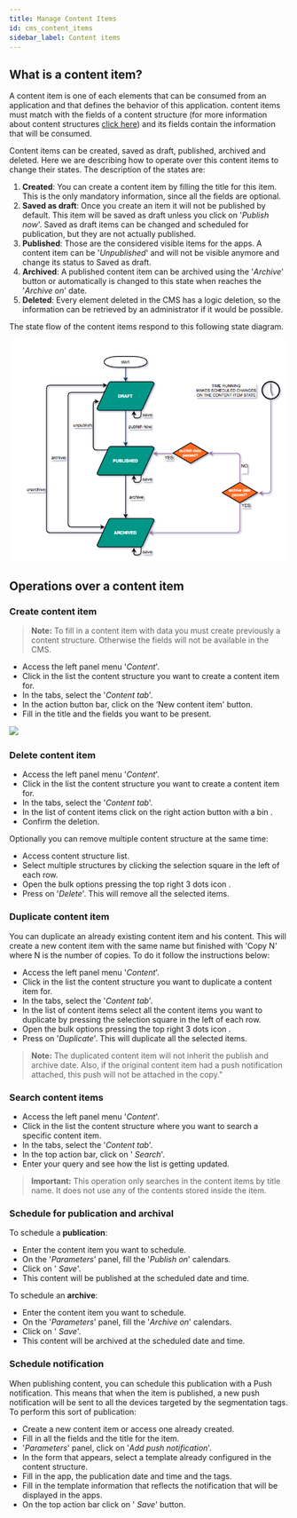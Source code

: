 ```yaml
---
title: Manage Content Items
id: cms_content_items
sidebar_label: Content items
---
```


## What is a content item?

A content item is one of each elements that can be consumed from an application and that defines the behavior of this application.
content items must match with the fields of a content structure (for more information about content structures [click here](cms_content_modules.html))
and its fields contain the information that will be consumed.

Content items can be created, saved as draft, published, archived and deleted. Here we are describing how to operate over this content
items to change their states. The description of the states are:

1. **Created**: You can create a content item by filling the title for this item. This is the only mandatory information, since
all the fields are optional.
2. **Saved as draft**: Once you create an item it will not be published by default. This item will be saved as draft unless you click on
   '*Publish now*'. Saved as draft items can be changed and scheduled for publication, but they are not actually published.
3. **Published**: Those are the considered visible items for the apps. A content item can be '*Unpublished*' and will not be visible anymore 
and change its status to Saved as draft. 
1. **Archived**: A published content item can be archived using the '*Archive*' button or automatically is changed to this state 
when reaches the '*Archive on*' date.
5. **Deleted**: Every element deleted in the CMS has a logic deletion, so the information can be retrieved by an administrator
   if it would be possible.
   
The state flow of the content items respond to this following state diagram.


![](/img/content-item-states-flow.png)


## Operations over a content item

### Create content item

> **Note:** To fill in a content item with data you must create previously a content structure. Otherwise the fields will not be available in the CMS.

- Access the left panel menu '*Content*'.
- Click in the list the content structure you want to create a content item for.
- In the tabs, select the '*Content tab*'.
- In the action button bar, click on the ‘New content item' button.
- Fill in the title and the fields you want to be present.


![](/img/tutorial_create_content_item.gif)


### Delete content item
- Access the left panel menu '*Content*'.
- Click in the list the content structure you want to create a content item for.
- In the tabs, select the '*Content tab*'.
- In the list of content items click on the right action button with a bin <span class="fa fa-trash"></span>.
- Confirm the deletion.

Optionally you can remove multiple content structure at the same time:

- Access content structure list.
- Select multiple structures by clicking the selection square in the left of each row.
- Open the bulk options pressing the top right 3 dots icon <span class="fa fa-ellipsis-v"></span>.
- Press on '*Delete*'. This will remove all the selected items.

### Duplicate content item

You can duplicate an already existing content item and his content. This will create a new content item with the same name 
but finished with 'Copy N' where N is the number of copies. To do it follow the instructions below:

- Access the left panel menu '*Content*'.
- Click in the list the content structure you want to duplicate a content item for.
- In the tabs, select the '*Content tab*'.
- In the list of content items select all the content items you want to duplicate by pressing the selection square in the left of each row.
- Open the bulk options pressing the top right 3 dots icon <span class="fa fa-ellipsis-v"></span>.
- Press on '*Duplicate*'. This will duplicate all the selected items.

> **Note:** The duplicated content item will not inherit the publish and archive date. Also, if the original content item had a push notification attached, this push will not be attached in the copy."

### Search content items

- Access the left panel menu '*Content*'.
- Click in the list the content structure where you want to search a specific content item.
- In the tabs, select the '*Content tab*'.
- In the top action bar, click on '<span class="fa fa-search"></span> *Search*'.
- Enter your query and see how the list is getting updated.

> **Important:** This operation only searches in the content items by title name. It does not use any of the contents stored inside the item.

### Schedule for publication and archival

To schedule a **publication**:

- Enter the content item you want to schedule.
- On the '*Parameters*' panel, fill the '*Publish on*' calendars.
- Click on '<span class="fa fa-upload"></span> *Save*'.
- This content will be published at the scheduled date and time.

To schedule an **archive**:

- Enter the content item you want to schedule.
- On the '*Parameters*' panel, fill the '*Archive on*' calendars.
- Click on '<span class="fa fa-upload"></span> *Save*'.
- This content will be archived at the scheduled date and time.

### Schedule notification

When publishing content, you can schedule this publication with a Push notification. This means that when the item is published, a new
push notification will be sent to all the devices targeted by the segmentation tags. To perform this sort of publication:

- Create a new content item or access one already created.
- Fill in all the fields and the title for the item.
- '*Parameters*' panel, click on '*Add push notification*'.
- In the form that appears, select a template already configured in the content structure.
- Fill in the app, the publication date and time and the tags.
- Fill in the template information that reflects the notification that will be displayed in the apps.
- On the top action bar click on '<span class="fa fa-upload"></span> *Save*' button.